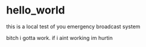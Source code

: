 # hello_world
this is a local test of you emergency broadcast system

bitch i gotta work. if i aint working im hurtin
